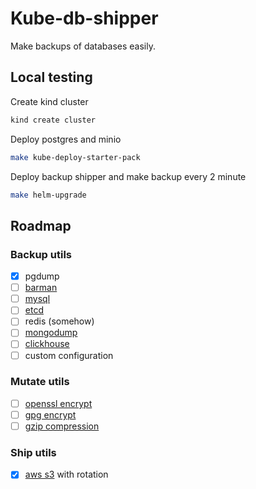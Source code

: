 # Kube-db-shipper

Make backups of databases easily.
## Local testing
Create kind cluster
```bash
kind create cluster
```

Deploy postgres and minio
```bash
make kube-deploy-starter-pack
```

Deploy backup shipper and make backup every 2 minute

```bash
make helm-upgrade
```

## Roadmap

### Backup utils
- [x] pgdump
- [ ] [barman](https://pgbarman.org/)
- [ ] [mysql](https://dev.mysql.com/doc/refman/8.0/en/mysqldump.html)
- [ ] [etcd](https://etcd.io/docs/v3.3/op-guide/recovery/)
- [ ] redis (somehow)
- [ ] [mongodump](https://www.mongodb.com/docs/database-tools/mongodump/)
- [ ] [clickhouse](https://clickhouse.com/docs/en/operations/backup)
- [ ] custom configuration

### Mutate utils
- [ ] [openssl encrypt](https://wiki.openssl.org/index.php/Enc)
- [ ] [gpg encrypt](https://www.gnupg.org/gph/en/manual/x110.html)
- [ ] [gzip compression](https://www.gnu.org/software/gzip/)

### Ship utils
- [x] [aws s3](https://docs.aws.amazon.com/cli/latest/reference/s3/) with rotation

